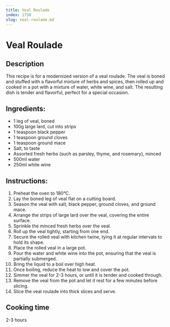 ```yaml
---
title: Veal Roulade
index: 1750
slug: veal-roulade.md
---
```


# Veal Roulade

## Description
This recipe is for a modernized version of a veal roulade. The veal is boned and stuffed with a flavorful mixture of herbs and spices, then rolled up and cooked in a pot with a mixture of water, white wine, and salt. The resulting dish is tender and flavorful, perfect for a special occasion.

## Ingredients:
- 1 leg of veal, boned
- 100g large lard, cut into strips
- 1 teaspoon black pepper
- 1 teaspoon ground cloves
- 1 teaspoon ground mace
- Salt, to taste
- Assorted fresh herbs (such as parsley, thyme, and rosemary), minced
- 500ml water
- 250ml white wine

## Instructions:
1. Preheat the oven to 180°C.
2. Lay the boned leg of veal flat on a cutting board.
3. Season the veal with salt, black pepper, ground cloves, and ground mace.
4. Arrange the strips of large lard over the veal, covering the entire surface.
5. Sprinkle the minced fresh herbs over the veal.
6. Roll up the veal tightly, starting from one end.
7. Secure the rolled veal with kitchen twine, tying it at regular intervals to hold its shape.
8. Place the rolled veal in a large pot.
9. Pour the water and white wine into the pot, ensuring that the veal is partially submerged.
10. Bring the liquid to a boil over high heat.
11. Once boiling, reduce the heat to low and cover the pot.
12. Simmer the veal for 2-3 hours, or until it is tender and cooked through.
13. Remove the veal from the pot and let it rest for a few minutes before slicing.
14. Slice the veal roulade into thick slices and serve.

## Cooking time
2-3 hours